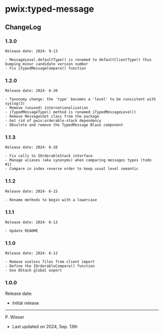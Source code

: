 # pwix:typed-message

## ChangeLog

### 1.3.0

    Release date: 2024- 9-13

    - MessageLevel.defaultType() is renamed to defaultClientType() thus bumping minor candidate version number
    - Fix iTypedMessageCompare() function

### 1.2.0

    Release date: 2024- 6-20

    - Taxonomy change: the 'type' becomes a 'level' to be consistent with syslog(3)
    - Remove (unused) internationalization
    - iTypedMessageType() method is renamed iTypedMessageLevel()
    - Remove MessagesSet class from the package
    - Get rid of pwix:orderable-stack dependency
    - Obsolete and remove the TypedMessage Blaze component

### 1.1.3

    Release date: 2024- 6-20

    - Fix calls to IOrderableStack interface
    - Manage aliases (aka synonyms) when comparing messages types (todo #1)
    - Compare in index reverse order to keep usual level semantic

### 1.1.2

    Release date: 2024- 6-15

    - Rename methods to begin with a lowercase

### 1.1.1

    Release date: 2024- 6-13

    - Update README

### 1.1.0

    Release date: 2024- 6-12

    - Remove useless files from client import
    - Define the IOrderableCompare() function
    - Use OStack global export

### 1.0.0

Release date:

- Initial release

---
P. Wieser
- Last updated on 2024, Sep. 13th
